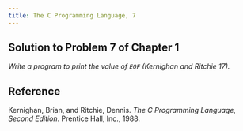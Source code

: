 ```yaml
---
title: The C Programming Language, 7
---
```


## Solution to Problem 7 of Chapter 1

*Write a program to print the value of `EOF` (Kernighan and Ritchie 17).*

## Reference

  Kernighan, Brian, and Ritchie, Dennis. *The C Programming Language, Second Edition*. Prentice Hall, Inc., 1988.
